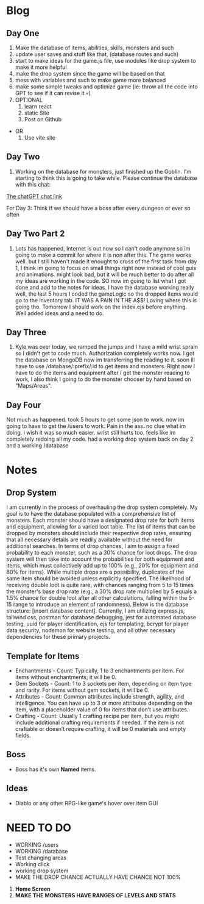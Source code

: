 # Blog

## Day One

1. Make the database of items, abilities, skills, monsters and such
2. update user saves and stuff like that, (database routes and such)
3. start to make ideas for the game.js file, use modules like drop system to make it more helpful
4. make the drop system since the game will be based on that
5. mess with variables and such to make game more balanced
6. make some simple tweaks and optimize game (ie: throw all the code into GPT to see if it can revise it :skull:)
7. OPTIONAL
    1. learn react
    2. static Site
    3. Post on Github

- OR
    1. Use vite site

## Day Two

1. Working on the database for monsters, just finished up the Goblin. I'm starting to think this is going to take while. Please continue the database with this chat:

[The chatGPT chat link](https://chatgpt.com/c/41246f33-8b1d-4b3e-8952-d5c6d936728a)

For Day 3: Think if we should have a boss after every dungeon or ever so often

## Day Two Part 2

1. Lots has happened, Internet is out now so I can't code anymore so im going to make a commit for where it is non after this. The game works well. but I still haven't made it enought to cross of the first task from day 1, I think im going to focus on small things right now instead of cool guis and animations. might look bad, but it will be much better to do after all my ideas are working in the code. SO now im going to list what I got done and add to the notes for ideas. I have the database working really well, the last 5 hours I coded the gameLogic so the dropped items would go to the inventory tab. IT WAS A PAIN IN THE A$$! Loving where this is going tho. Tomorrow I should work on the index.ejs before anything. Well added ideas and a need to do.

## Day Three

1. Kyle was over today, we ramped the jumps and I have a mild wrist sprain so I didn't get to code much. Authorization completely works now. I got the database on MongoDB now im transferring the reading to it. soon ill have to use /database/:prefix/:id to get items and monsters. Right now I have to do the items and equipment after I get the monster reading to work, I also think I going to do the monster chooser by hand based on "Maps/Areas". 

## Day Four

Not much as happened. took 5 hours to get some json to work. now im going to have to get the /users to work. Pain in the ass. no clue what im doing. i wish it was so much easier. wrist still hurts too. feels like im completely redoing all my code. had a working drop system back on day 2 and a working /database

# Notes

## Drop System

   I am currently in the process of overhauling the drop system completely. My goal is to have the database populated with a comprehensive list of monsters. Each monster should have a designated drop rate for both items and equipment, allowing for a varied loot table. The list of items that can be dropped by monsters should include their respective drop rates, ensuring that all necessary details are readily available without the need for additional searches. In terms of drop chances, I aim to assign a fixed probability to each monster, such as a 30% chance for loot drops. The drop system will then take into account the probabilities for both equipment and items, which must collectively add up to 100% (e.g., 20% for equipment and 80% for items). While multiple drops are a possibility, duplicates of the same item should be avoided unless explicitly specified. The likelihood of receiving double loot is quite rare, with chances ranging from 5 to 15 times the monster's base drop rate (e.g., a 30% drop rate multiplied by 5 equals a 1.5% chance for double loot after all other calculations, falling within the 5-15 range to introduce an element of randomness). Below is the database structure: [insert database content]. Currently, I am utilizing express.js, tailwind css, postman for database debugging, jest for automated database testing, uuid for player identification, ejs for templating, bcrypt for player data security, nodemon for website testing, and all other necessary dependencies for these primary projects.

## Template for Items

- Enchantments -
 Count: Typically, 1 to 3 enchantments per item. For items without enchantments,  it will be 0.
- Gem Sockets -
 Count: 1 to 3 sockets per item, depending on item type and rarity. For items  without gem sockets, it will be 0.
- Attributes -
 Count: Common attributes include strength, agility, and intelligence. You can  have up to 3 or more attributes depending on the item, with a placeholder value  of 0 for items that don’t use attributes.
- Crafting -
 Count: Usually 1 crafting recipe per item, but you might include additional  crafting requirements if needed. If the item is not craftable or doesn’t require  crafting, it will be 0 materials and empty fields.

## Boss

- Boss has it's own **Named** items.

## Ideas

- Diablo or any other RPG-like game's hover over item GUI

# **NEED TO DO**

- WORKING /users
- WORKING /database
- Test changing areas
- Working click
- working drop system
- MAKE THE DROP CHANCE ACTUALLY HAVE CHANCE NOT 100%
1. **Home Screen**
3. **MAKE THE MONSTERS HAVE RANGES OF LEVELS AND STATS**
